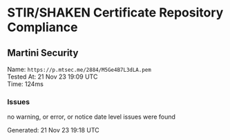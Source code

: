 # STIR/SHAKEN Certificate Repository Compliance

## Martini Security

Name: `https://p.mtsec.me/2884/M5Ge4B7L3dLA.pem`\
Tested At: 21 Nov 23 19:09 UTC\
Time: 124ms

### Issues

no warning, or error, or notice date level issues were found

Generated: 21 Nov 23 19:18 UTC